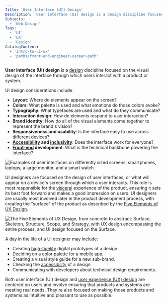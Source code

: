 ```yaml
---
Title: 'User Interface (UI) Design'
Description: 'User interface (UI) design is a design discipline focused on the visual design of the interface through which users interact with a product or system.'
Subjects:
  - 'Web Design'
Tags:
  - 'UI'
  - 'UX'
  - 'Design'
CatalogContent:
  - 'intro-to-ui-ux'
  - 'paths/front-end-engineer-career-path'
---
```


**User interface (UI) design** is a [design](https://www.codecademy.com/resources/docs/uiux/design) discipline focused on the visual design of the interface through which users interact with a product or system.

UI design considerations include:

- **Layout**: Where do elements appear on the screen?
- **Colors**: What palette is used and what emotions do those colors evoke?
- **Typography**: What typefaces are used and what do they communicate?
- **Interaction design**: How do elements respond to user interaction?
- **Brand identity**: How do all of the visual elements come together to represent the brand's vision?
- **Responsiveness and usability**: Is the interface easy to use across different devices?
- **[Accessibility](https://www.codecademy.com/resources/docs/uiux/design-methodologies/accessibility) and [inclusivity](https://www.codecademy.com/resources/docs/uiux/inclusive-design)**: Does the interface work for everyone?
- **[Front-end](https://www.codecademy.com/resources/docs/general/front-end) development**: What is the technical backbone powering the interface?

![Examples of user interfaces on differently sized screens: smartphones, laptops, a large monitor, and a smart watch.](https://static-assets.codecademy.com/Courses/intro-to-ui-and-ux/what-are-ui-ux-design/devices.png)

UI designers are focused on the design of user interfaces, or what will appear on a device's screen through which a user interacts. This role is most responsible for the [visceral](https://www.interaction-design.org/literature/article/norman-s-three-levels-of-design) experience of the product, ensuring it sets its best foot forward and makes a good impression on users. UI designers are usually most involved later in the product development process, with creating the "surface" of the product as described by the [Five Elements of UX Design](https://www.codecademy.com/resources/docs/uiux/five-elements-of-ux-design).

![The Five Elements of UX Design, from concrete to abstract: Surface, Skeleton, Structure, Scope, and Strategy, with UX design encompassing the entire process, and UI design focused on the Surface.](https://static-assets.codecademy.com/Courses/intro-to-ui-and-ux/key-methodologies/five-elements-of-ux-design.svg)

A day in the life of a UI designer may include:

- Creating [high-fidelity](https://www.codecademy.com/resources/docs/uiux/high-fidelity) digital prototypes of a design.
- Deciding on a color palette for a mobile app.
- Creating a visual style guide for a new sub-brand.
- Checking the [accessibility](https://www.codecademy.com/resources/docs/uiux/accessibility) of a design.
- Communicating with developers about technical design requirements.

Both user interface (UI) design and [user experience (UX) design](https://www.codecademy.com/resources/docs/uiux/ux-design) are centered on users and involve ensuring that products and systems are meeting real needs. They're also focused on making those products and systems as intuitive and pleasant to use as possible.
